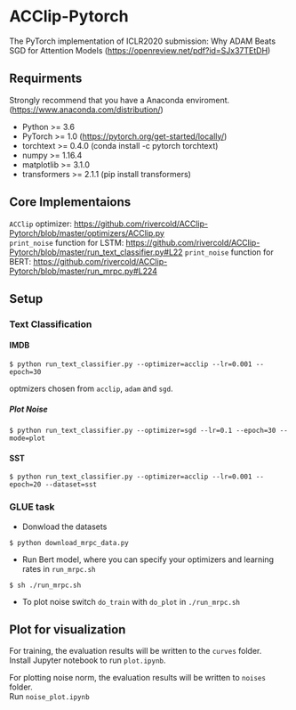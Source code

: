 # ACClip-Pytorch
The PyTorch implementation of ICLR2020 submission: Why ADAM Beats SGD for Attention Models (https://openreview.net/pdf?id=SJx37TEtDH)


## Requirments
Strongly recommend that you have a Anaconda enviroment. (https://www.anaconda.com/distribution/)
* Python >= 3.6
* PyTorch >= 1.0  (https://pytorch.org/get-started/locally/)
* torchtext >= 0.4.0 (conda install -c pytorch torchtext)  
* numpy >= 1.16.4
* matplotlib >= 3.1.0
* transformers >= 2.1.1 (pip install transformers)

## Core Implementaions
`ACClip` optimizer:  https://github.com/rivercold/ACClip-Pytorch/blob/master/optimizers/ACClip.py  
`print_noise` function for LSTM: https://github.com/rivercold/ACClip-Pytorch/blob/master/run_text_classifier.py#L22
`print_noise` function for BERT: https://github.com/rivercold/ACClip-Pytorch/blob/master/run_mrpc.py#L224

## Setup

### Text Classification

#### IMDB
```shell script
$ python run_text_classifier.py --optimizer=acclip --lr=0.001 --epoch=30
```
optmizers chosen from `acclip`, `adam` and `sgd`.  

##### Plot Noise 
```shell script
$ python run_text_classifier.py --optimizer=sgd --lr=0.1 --epoch=30 --mode=plot
```

#### SST
```shell script
$ python run_text_classifier.py --optimizer=acclip --lr=0.001 --epoch=20 --dataset=sst
```

### GLUE task
* Donwload the datasets
```shell script
$ python download_mrpc_data.py
```

* Run Bert model, where you can specify your optimizers and learning rates in ```run_mrpc.sh```  
```shell script
$ sh ./run_mrpc.sh
```

* To plot noise
switch `do_train` with `do_plot` in `./run_mrpc.sh` 

## Plot for visualization
For training, the evaluation results will be written to the `curves` folder.   
Install Jupyter notebook to run ```plot.ipynb```.  

For plotting noise norm, the evaluation results will be written to `noises` folder.   
Run ```noise_plot.ipynb```
